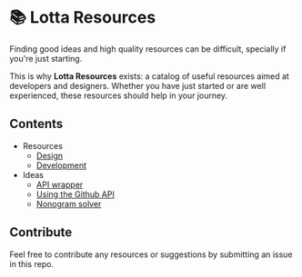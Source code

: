 # :books: Lotta Resources

Finding good ideas and high quality resources can be difficult, specially if you're just starting.

This is why **Lotta Resources** exists: a catalog of useful resources aimed at developers and designers. Whether you have just started or are well experienced, these resources should help in your journey.

## Contents

- Resources
  - [Design](./resources/design.md)
  - [Development](./resources/development.md)
- Ideas
  - [API wrapper](./ideas/api-wrapper.md)
  - [Using the Github API](./ideas/github-api.md)
  - [Nonogram solver](./ideas/nonogram-solver.md)

## Contribute

Feel free to contribute any resources or suggestions by submitting an issue in this repo.

